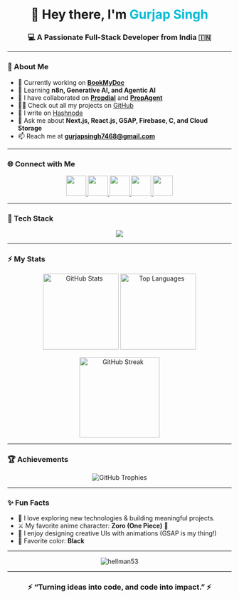 
<h1 align="center">👋 Hey there, I'm <span style="color:#00bcd4;">Gurjap Singh</span></h1>
<h3 align="center">💻 A Passionate Full-Stack Developer from India 🇮🇳</h3>

---

### 🚀 About Me  
- 🔭 Currently working on **[BookMyDoc](https://book-my-doctor-two.vercel.app/)**  
- 🌱 Learning **n8n, Generative AI, and Agentic AI**  
- 👯 I have collaborated on **[Propdial](https://propdial.in/)** and **[PropAgent](https://indiapropagent.com/)** 
- 👨‍💻 Check out all my projects on [GitHub](https://github.com/hellman53?tab=repositories)  
- 📝 I write on [Hashnode](https://hashnode.com/@GurjapSingh)  
- 💬 Ask me about **Next.js, React.js, GSAP, Firebase, C, and Cloud Storage**  
- 📫 Reach me at **gurjapsingh7468@gmail.com**  

---

### 🌐 Connect with Me
<p align="center">
  <a href="https://twitter.com/gurjap_singh_53">
    <img src="https://skillicons.dev/icons?i=twitter" width="45px" />
  </a>
  <a href="https://hashnode.com/@gurjapsingh">
    <img src="https://imgs.search.brave.com/HPVafgrQ6Np306ptVSUUaGBc8vXbvi3spuhnA9qhiDk/rs:fit:860:0:0:0/g:ce/aHR0cHM6Ly93d3cu/dmVjdG9ybG9nby56/b25lL2xvZ29zL2hh/c2hub2RlL2hhc2hu/b2RlLWljb24uc3Zn" width="45px" />
  </a>
  <a href="https://www.leetcode.com/gurjapsingh">
    <img src="https://imgs.search.brave.com/xQZ0lMEM6knBbx8BiUnpQY9lW9fwJamT_ZjtFrzjQLo/rs:fit:860:0:0:0/g:ce/aHR0cHM6Ly9oZXht/b3MuY29tL2ZyZWVk/ZXZ0b29scy9zdmdf/aWNvbnMvbGVldGNv/ZGUvbGVldGNvZGUt/b3JpZ2luYWwuc3Zn" width="45px" />
  </a>
  <a href="mailto:gurjapsingh7468@gmail.com">
    <img src="https://skillicons.dev/icons?i=gmail" width="45px" />
  </a>
  <a href="https://www.linkedin.com/in/gurjap-singh-8714a0301/">
    <img src="https://skillicons.dev/icons?i=linkedin" width="45px" />
  </a>
</p>

---

### 🧠 Tech Stack

<p align="center">
  <!-- Skillicons-supported tech -->
  <img src="https://skillicons.dev/icons?i=react,nextjs,tailwind,js,ts,nodejs,express,firebase,mongodb,mysql,postgres,java,go,c,cpp,git,github,figma,cloudflare,gcp,npm,postman,vite,prisma,docker" />
</p>


---

### ⚡ My Stats

<p align="center">
  <img src="https://github-readme-stats.vercel.app/api?username=hellman53&show_icons=true&theme=tokyonight&hide_border=true" alt="GitHub Stats" height="170" />
  <img src="https://github-readme-stats.vercel.app/api/top-langs/?username=hellman53&layout=compact&theme=tokyonight&hide_border=true" alt="Top Languages" height="170" />
</p>

<p align="center">
  <img src="https://github-readme-streak-stats.herokuapp.com/?user=hellman53&theme=tokyonight&hide_border=true" alt="GitHub Streak" height="180" />
</p>

---

### 🏆 Achievements

<p align="center">
  <img src="https://github-profile-trophy.vercel.app/?username=hellman53&theme=tokyonight&no-frame=true&margin-w=15&margin-h=15" alt="GitHub Trophies" />
</p>

---

### ✨ Fun Facts
- 🧭 I love exploring new technologies & building meaningful projects.  
- ⚔️ My favorite anime character: **Zoro (One Piece)** 💚  
- 🎨 I enjoy designing creative UIs with animations (GSAP is my thing!)  
- 🖤 Favorite color: **Black**

---

<p align="center">
  <img src="https://komarev.com/ghpvc/?username=hellman53&label=Profile%20Views&color=0e75b6&style=flat" alt="hellman53" />
</p>

---

<h3 align="center">⚡ “Turning ideas into code, and code into impact.” ⚡</h3>
